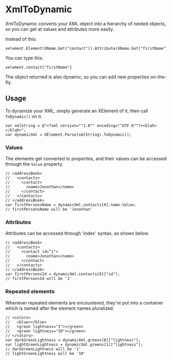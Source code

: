 #  XmlToDynamic

XmlToDynamic converts your XML object into a hierarchy of nested objects, so you can get at values and attributes more easily.

Instead of this:

    xelement.Element(XName.Get("contact")).Attribute(XName.Get("firstName")).Value

You can type this:
	
	xelement.contact["firstName"]

The object returned is also dynamic, so you can add new properties on-the-fly.

## Usage

To dynamize your XML, simply generate an XElement of it, then call `ToDynamic()` on it.

	var xmlString = @"<?xml version=""1.0"" encoding=""UTF-8""?><blah></blah>";
    var dynamicXml = XElement.Parse(xmlString).ToDynamic();

### Values

The elements get converted to properties, and their values can be accessed through the `Value` property.

	// <addressBook>
	//   <contacts>
	//     <contact>
	//       <name>Jonathan</name>
	//     </contact>
	//   </contacts>
	// </addressBook>
    var firstPersonsName = dynamicXml.contacts[0].name.Value;
    // firstPersonsName will be 'Jonathan'

### Attributes

Attributes can be accessed through 'index' syntax, as shown below.

	// <addressBook>
	//   <contacts>
	//     <contact id="1">
	//       <name>Jonathan</name>
	//     </contact>
	//   </contacts>
	// </addressBook>
    var firstPersonsId = dynamicXml.contacts[0]["id"];
    // firstPersonsId will be '1'

### Repeated elements

Whenever repeated elements are encountered, they're put into a container which is named after the element names pluralized.

	// <colors>
	//   <blue></blue>
	//   <green lightness="1"></green>
	//   <green lightness="10"></green>
	// </colors>
    var darkGreenLightness = dynamicXml.greens[0]["lightness"];
    var lightGreenLightness = dynamicXml.greens[1]["lightness"];
    // darkGreenLightness will be '1'
    // lightGreenLightness will be '10'